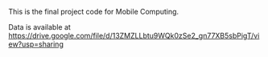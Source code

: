 This is the final project code for Mobile Computing.

Data is available at https://drive.google.com/file/d/13ZMZLLbtu9WQk0zSe2_gn77XB5sbPigT/view?usp=sharing

